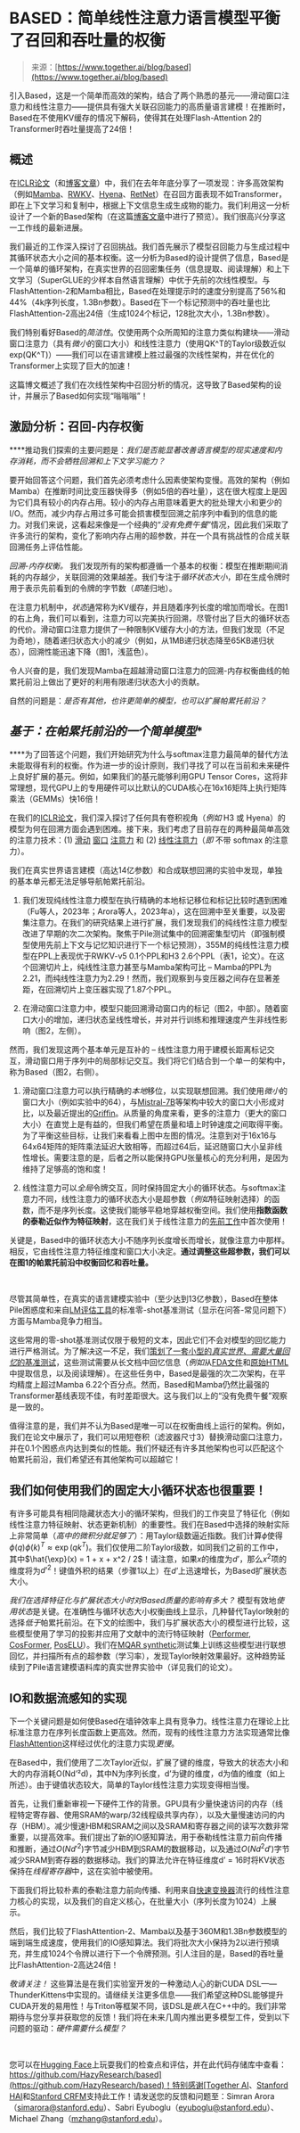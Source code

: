 <!--yml

分类：未分类

date: 2024-05-27 14:38:57

-->

# BASED：简单线性注意力语言模型平衡了召回和吞吐量的权衡

> 来源：[https://www.together.ai/blog/based](https://www.together.ai/blog/based)

引入Based，这是一个简单而高效的架构，结合了两个熟悉的基元——滑动窗口注意力和线性注意力——提供具有强大关联召回能力的高质量语言建模！在推断时，Based在不使用KV缓存的情况下解码，使得其在处理Flash-Attention 2的Transformer时吞吐量提高了24倍！

## **概述**

在[ICLR论文](https://hazyresearch.stanford.edu/blog/2023-12-11-zoology1-analysis)（和[博客文章](https://hazyresearch.stanford.edu/blog/2023-12-11-zoology1-analysis)）中，我们在去年年底分享了一项发现：许多高效架构（例如[Mamba](https://arxiv.org/abs/2312.00752)、[RWKV](https://github.com/BlinkDL/RWKV-LM)、[Hyena](https://arxiv.org/abs/2302.10866)、[RetNet](https://arxiv.org/abs/2307.08621)）在召回方面表现不如Transformer，即在上下文学习和复制中，根据上下文信息生成生成物的能力。我们利用这一分析设计了一个新的Based架构（在这篇[博客文章](https://hazyresearch.stanford.edu/blog/2023-12-11-zoology2-based)中进行了预览）。我们很高兴分享这一工作线的最新进展。

我们最近的工作深入探讨了召回挑战。我们首先展示了模型召回能力与生成过程中其循环状态大小之间的基本权衡。这一分析为Based的设计提供了信息，Based是一个简单的循环架构，在真实世界的召回密集任务（信息提取、阅读理解）和上下文学习（SuperGLUE的少样本自然语言理解）中优于先前的次线性模型。与FlashAttention-2和Mamba相比，Based在处理提示时的速度分别提高了56%和44%（4k序列长度，1.3Bn参数）。Based在下一个标记预测中的吞吐量也比FlashAttention-2高出24倍（生成1024个标记，128批次大小，1.3Bn参数）。

我们特别看好Based的*简洁性*。仅使用两个众所周知的注意力类似构建块——滑动窗口注意力（具有*微小*的窗口大小）和线性注意力（使用QK^T的Taylor级数近似exp(QK^T)）——我们可以在语言建模上胜过最强的次线性架构，并在优化的Transformer上实现了巨大的加速！

这篇博文概述了我们在次线性架构中召回分析的情况，这导致了Based架构的设计，并展示了Based如何实现“嗡嗡嗡”！

## **激励分析：召回-内存权衡**

**‍**推动我们探索的主要问题是：*我们是否能显著改善语言模型的现实速度和内存消耗，而不会牺牲回溯和上下文学习能力？*

要开始回答这个问题，我们首先必须考虑什么因素使架构变慢。高效的架构（例如Mamba）在推断时间比变压器快得多（例如5倍的吞吐量），这在很大程度上是因为它们具有较小的内存占用。较小的内存占用意味着更大的批处理大小和更少的I/O。然而，减少内存占用过多可能会损害模型回溯之前序列中看到的信息的能力。对我们来说，这看起来像是一个经典的“*没有免费午餐*”情况，因此我们采取了许多流行的架构，变化了影响内存占用的超参数，并在一个具有挑战性的合成关联回溯任务上评估性能。

*回溯-内存权衡。* 我们发现所有的架构都遵循一个基本的权衡：模型在推断期间消耗的内存越少，关联回溯的效果越差。我们专注于*循环状态大小*，即在生成令牌时用于表示先前看到的令牌的字节数（*即*递归地）。

在注意力机制中，*状态*通常称为KV缓存，并且随着序列长度的增加而增长。在图1的右上角，我们可以看到，注意力可以完美执行回溯，尽管付出了巨大的循环状态的代价。滑动窗口注意力提供了一种限制KV缓存大小的方法，但我们发现（不足为奇地），随着递归状态大小的减少（例如，从1MB递归状态降至65KB递归状态），回溯性能迅速下降（图1，浅蓝色）。

令人兴奋的是，我们发现Mamba在超越滑动窗口注意力的回溯-内存权衡曲线的帕累托前沿上做出了更好的利用有限递归状态大小的贡献。

自然的问题是：*是否有其他，也许更简单的模型，也可以扩展帕累托前沿？*

## ‍**基于*：在帕累托前沿的一个简单模型**

**‍**为了回答这个问题，我们开始研究为什么与softmax注意力最简单的替代方法未能取得有利的权衡。作为进一步的设计原则，我们寻找了可以在当前和未来硬件上良好扩展的基元。例如，如果我们的基元能够利用GPU Tensor Cores，这将非常理想，现代GPU上的专用硬件可以比默认的CUDA核心在16x16矩阵上执行矩阵乘法（GEMMs）快16倍！

在我们的[ICLR论文](https://hazyresearch.stanford.edu/blog/2023-12-11-zoology1-analysis)，我们深入探讨了任何具有卷积视角（*例如* H3 或 Hyena）的模型为何在回溯方面会遇到困难。接下来，我们考虑了目前存在的两种最简单高效的注意力技术：(1) [滑动](https://arxiv.org/abs/2004.05150) [窗口](https://arxiv.org/abs/2007.14062) [注意力](https://mistral.ai/news/announcing-mistral-7b/) 和 (2) [线性注意力](https://arxiv.org/abs/2006.16236)（*即* 不带 softmax 的注意力）。

我们在真实世界语言建模（高达14亿参数）和合成联想回溯的实验中发现，单独的基本单元都无法足够导航帕累托前沿。

1.  我们发现纯线性注意力模型在执行精确的本地标记移位和标记比较时遇到困难（Fu等人，2023年；Arora等人，2023年a），这在回溯中至关重要，以及密集注意力。在我们的研究结果上进行扩展，我们发现我们的纯线性注意力模型改进了早期的次二次架构。聚焦于Pile测试集中的回溯密集型切片（即强制模型使用先前上下文与记忆知识进行下一个标记预测），355M的纯线性注意力模型在PPL上表现优于RWKV-v5 0.1个PPL和H3 2.6个PPL（表1，论文）。在这个回溯切片上，纯线性注意力甚至与Mamba架构可比 – Mamba的PPL为2.21，而纯线性注意力为2.29！然而，我们观察到与变压器之间存在显著差距，在回溯切片上变压器实现了1.87个PPL。

1.  在滑动窗口注意力中，模型只能回溯滑动窗口内的标记（图2，中部）。随着窗口大小的增加，递归状态呈线性增长，并对并行训练和推理速度产生非线性影响（图2，左侧）。

然而，我们发现这两个基本单元是互补的 – 线性注意力用于建模长距离标记交互，滑动窗口用于序列中的局部标记交互。我们将它们结合到一个单一的架构中，称为Based（图2，右侧）。

1.  滑动窗口注意力可以执行精确的*本地*移位，以实现联想回溯。我们使用*微小*的窗口大小（例如实验中的64），与[Mistral-7B](https://mistral.ai/news/announcing-mistral-7b/)等架构中较大的窗口大小形成对比，以及最近提出的[Griffin](https://arxiv.org/abs/2402.19427)。从质量的角度来看，更多的注意力（更大的窗口大小）在直觉上是有益的，但我们希望在质量和墙上时钟速度之间取得平衡。为了平衡这些目标，让我们来看看上图中左图的情况。注意到对于16x16与64x64矩阵的矩阵乘法延迟大致相等，而超过64后，延迟随窗口大小呈非线性增长。需要注意的是，后者之所以能保持GPU张量核心的充分利用，是因为维持了足够高的饱和度！

1.  线性注意力可以*全局*令牌交互，同时保持固定大小的循环状态。与softmax注意力不同，线性注意力的循环状态大小是超参数（*例如*特征映射选择）的函数，而不是序列长度。这使我们能够平稳地穿越权衡空间。我们使用**指数函数的泰勒近似作为特征映射**，这在我们关于线性注意力的[先前工作](https://arxiv.org/abs/2402.04347)中首次使用！

关键是，Based中的循环状态大小不随序列长度增长而增长，就像注意力中那样。相反，它由线性注意力特征维度和窗口大小决定。**通过调整这些超参数，我们可以在图1的帕累托前沿中权衡回忆和吞吐量。**

‍

尽管其简单性，在真实的语言建模实验中（至少达到13亿参数），Based在整体Pile困惑度和来自[LM评估工具](https://github.com/EleutherAI/lm-evaluation-harness)的标准零-shot基准测试（显示在问答-常见问题下）方面与Mamba竞争力相当。

这些常用的零-shot基准测试仅限于极短的文本，因此它们不会对模型的回忆能力进行严格测试。为了解决这一不足，我们[策划了一套小型的*真实世界、需要大量回忆*的基准测试](https://arxiv.org/abs/2304.09433)，这些测试需要从长文档中回忆信息（*例如*从[FDA文件](https://pubmed.ncbi.nlm.nih.gov/21321283/https://pubmed.ncbi.nlm.nih.gov/21321283/)和[原始HTML](https://paperswithcode.com/dataset/swde)中提取信息，以及阅读理解）。在这些任务中，Based是最强的次二次架构，在平均精度上超过Mamba 6.22个百分点。然而，Based和Mamba仍然比最强的Transformer基线表现不佳，有时差距很大。这与我们以上的“没有免费午餐”观察是一致的。

值得注意的是，我们并不认为Based是唯一可以在权衡曲线上运行的架构。例如，我们在论文中展示了，我们可以用短卷积（滤波器尺寸3）替换滑动窗口注意力，并在0.1个困惑点内达到类似的性能。我们怀疑还有许多其他架构也可以匹配这个帕累托前沿，我们希望还有其他架构可以超越它！

## ‍**我们如何使用我们的固定大小循环状态也很重要！**

有许多可能具有相同隐藏状态大小的循环架构，但我们的工作突显了特征化（例如线性注意力特征映射、状态更新机制）的重要性。我们在Based中选择的映射实际上非常简单（*高中的微积分就足够了*）：用Taylor级数逼近指数。我们计算$\phi$使得$\phi(q) \phi(k)^T \approx \exp (q k^T)$。我们仅使用二阶Taylor级数，如同我们之前的工作中，其中$\hat{\exp}(x) = 1 + x + x^2 / 2$！请注意，如果$x$的维度为$d’$，那么$x^2$项的维度将为$d’^2$！键值外积的结果（步骤1以上）在$d’$上迅速增长，为Based扩展状态大小。

*我们在选择特征化与扩展状态大小时对Based质量的影响有多大？* 模型有效地*使用状态*是关键。在准确性与循环状态大小权衡曲线上显示，几种替代Taylor映射的选择*低于*帕累托前沿。在下文的绘图中，我们与扩展状态大小的模型进行比较，这些模型使用了学习的投影并应用了文献中的流行特征映射（[Performer](https://arxiv.org/abs/2009.14794), [CosFormer](https://arxiv.org/abs/2202.08791), [PosELU](https://proceedings.mlr.press/v119/katharopoulos20a.html)）。我们在[MQAR synthetic](https://github.com/HazyResearch/zoology)测试集上训练这些模型进行联想回忆，并扫描所有点的超参数（学习率），发现Taylor映射效果最好。这种趋势延续到了Pile语言建模语料库的真实世界实验中（详见我们的论文）。

## IO和数据流感知的实现

下一个关键问题是如何使Based在墙钟效率上具有竞争力。线性注意力在理论上比标准注意力在序列长度函数上更高效。然而，现有的线性注意力方法实现通常比像[FlashAttention](https://github.com/Dao-AILab/flash-attention)这样经过优化的注意力实现*更慢*。

在Based中，我们使用了二次Taylor近似，扩展了键的维度，导致大的状态大小和大的内存消耗O(Nd’²d)，其中N为序列长度，d’为键的维度，d为值的维度（如上所述）。由于键值状态较大，简单的Taylor线性注意力实现变得相当慢。

首先，让我们重新审视一下硬件工作的背景。GPU具有少量快速访问的内存（线程特定寄存器、使用SRAM的warp/32线程级共享内存），以及大量慢速访问的内存（HBM）。减少慢速HBM和SRAM之间以及SRAM和寄存器之间的读写次数非常重要，以提高效率。我们提出了新的IO感知算法，用于泰勒线性注意力前向传播和推断，通过$O(Nd'^2)$字节减少HBM到SRAM的数据移动，以及通过$O(Nd^{2}d')$字节减少SRAM到寄存器的数据移动。我们的算法允许在特征维度d’ = 16时将KV状态保持在*线程寄存器*中，这在实验中被使用。

下面我们将比较朴素的泰勒注意力前向传播、利用来自[快速变换器](https://github.com/idiap/fast-transformers/blob/master/fast_transformers/attention/causal_linear_attention.py)流行的线性注意力核心的实现，以及我们的自定义核心，在批量大小（序列长度为1024）上展示。

然后，我们比较了FlashAttention-2、Mamba以及基于360M和1.3Bn参数模型的端到端生成速度，使用我们的IO感知算法。我们将批次大小保持为2以进行预填充，并生成1024个令牌以进行下一个令牌预测。引人注目的是，Based的吞吐量比FlashAttention-2高达24倍！

*敬请关注！* 这些算法是在我们实验室开发的一种激动人心的新CUDA DSL——ThunderKittens中实现的。请继续关注更多信息——我们希望这种DSL能够提升CUDA开发的易用性！与Triton等框架不同，该DSL是*嵌入*在C++中的。我们非常期待与您分享并获取您的反馈！我们将在未来几周内推出更多模型工件，受到以下问题的驱动：*硬件需要什么模型？*

‍

您可以在[Hugging Face](https://huggingface.co/collections/hazyresearch/based-65d77fb7a6f9c813c8b94339c)上玩耍我们的检查点和评估，并在此代码存储库中查看：[https://github.com/HazyResearch/based](https://github.com/HazyResearch/based)！特别感谢[Together AI](https://www.together.ai/)、[Stanford HAI](https://hai.stanford.edu/)和[Stanford CRFM](https://crfm.stanford.edu/)支持此工作！请发送您的反馈和问题至：Simran Arora（[simarora@stanford.edu](mailto:simarora@stanford.edu)）、Sabri Eyuboglu（[eyuboglu@stanford.edu](mailto:eyuboglu@stanford.edu)）、Michael Zhang（[mzhang@stanford.edu](mailto:mzhang@stanford.edu)）。
